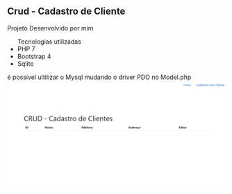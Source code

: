 ## Crud - Cadastro de Cliente
Projeto Desenvolvido por mim
<ul>Tecnologias utilizadas
 <li>PHP 7</li>
  <li>Bootstrap 4</li>
  <li>Sqlite</li>
</ul>
é possivel ultilizar o Mysql mudando o driver PDO no Model.php
<img src='img.jpg'>
